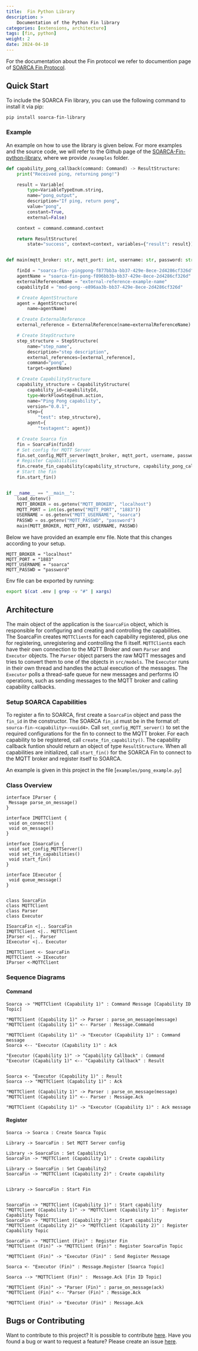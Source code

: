 ```yaml
---
title:  Fin Python Library
description: >
    Documentation of the Python Fin library
categories: [extensions, architecture]
tags: [fin, python]
weight: 2
date: 2024-04-10
---
```


For the documentation about the Fin protocol we refer to documention page of [SOARCA Fin Protocol](https://cossas.github.io/SOARCA/docs/soarca-extensions/fin-protocol/).

## Quick Start
 
To include the SOARCA Fin library, you can use the following command to install it via pip:

```bash
pip install soarca-fin-library
```

### Example
An example on how to use the library is given below. 
For more examples and the source code, we will refer to the Github page of the [SOARCA-Fin-python-library](https://github.com/COSSAS/SOARCA-FIN-python-library), where we provide `/examples` folder.

```python
def capability_pong_callback(command: Command) -> ResultStructure:
    print("Received ping, returning pong!")

    result = Variable(
        type=VariableTypeEnum.string,
        name="pong_output",
        description="If ping, return pong",
        value="pong",
        constant=True,
        external=False)

    context = command.command.context

    return ResultStructure(
        state="success", context=context, variables={"result": result})


def main(mqtt_broker: str, mqtt_port: int, username: str, password: str) -> None:

    finId = "soarca-fin--pingpong-f877bb3a-bb37-429e-8ece-2d4286cf326d"
    agentName = "soarca-fin-pong-f896bb3b-bb37-429e-8ece-2d4286cf326d"
    externalReferenceName = "external-reference-example-name"
    capabilityId = "mod-pong--e896aa3b-bb37-429e-8ece-2d4286cf326d"

    # Create AgentStructure
    agent = AgentStructure(
        name=agentName)

    # Create ExternalReference
    external_reference = ExternalReference(name=externalReferenceName)

    # Create StepStructure
    step_structure = StepStructure(
        name="step_name",
        description="step description",
        external_references=[external_reference],
        command="pong",
        target=agentName)

    # Create CapabilityStructure
    capability_structure = CapabilityStructure(
        capability_id=capabilityId,
        type=WorkFlowStepEnum.action,
        name="Ping Pong capability",
        version="0.0.1",
        step={
            "test": step_structure},
        agent={
            "testagent": agent})

    # Create Soarca fin
    fin = SoarcaFin(finId)
    # Set config for MQTT Server
    fin.set_config_MQTT_server(mqtt_broker, mqtt_port, username, password)
    # Register Capabilities
    fin.create_fin_capability(capability_structure, capability_pong_callback)
    # Start the fin
    fin.start_fin()


if __name__ == "__main__":
    load_dotenv()
    MQTT_BROKER = os.getenv("MQTT_BROKER", "localhost")
    MQTT_PORT = int(os.getenv("MQTT_PORT", "1883"))
    USERNAME = os.getenv("MQTT_USERNAME", "soarca")
    PASSWD = os.getenv("MQTT_PASSWD", "password")
    main(MQTT_BROKER, MQTT_PORT, USERNAME, PASSWD)
```

Below we have provided an example env file. Note that this changes according to your setup.

```
MQTT_BROKER = "localhost"
MQTT_PORT = "1883"
MQTT_USERNAME = "soarca"
MQTT_PASSWD = "password"
```

Env file can be exported by running:
```bash
export $(cat .env | grep -v "#" | xargs)
```

## Architecture
The main object of the application is the `SoarcaFin` object, which is responsible for configuring and creating and controlling the capabilities.
The SoarcaFin creates `MQTTClient`s for each capability registered, plus one for registering, unregistering and controlling the fi itself.
`MQTTClient`s each have their own connection to the MQTT Broker and own `Parser` and `Executor` objects.
The `Parser` object parsers the raw MQTT messages and tries to convert them to one of the objects in `src/models`.
The `Executor` runs in their own thread and handles the actual execution of the messages.
The `Executor` polls a thread-safe queue for new messages and performs IO operations, such as sending messages to the MQTT broker and calling capability callbacks.

### Setup SOARCA Capabilities


To register a fin to SOARCA, first create a `SoarcaFin` object and pass the `fin_id` in the constructor. The SOARCA `fin_id` must be in the format of: `sourca-fin-<capability>-<uuid4>`.
Call `set_config_MQTT_server()` to set the required configurations for the fin to connect to the MQTT broker.
For each capability to be registered, call `create_fin_capability()`. The capability callback funtion should return an object of type `ResultStructure`.
When all capabilities are initialized, call `start_fin()` for the SOARCA Fin to connect to the MQTT broker and register itself to SOARCA.

An example is given in this project in the file [`examples/pong_example.py`]

### Class Overview
```plantuml
interface IParser {
 Message parse_on_message()
}

interface IMQTTClient {
 void on_connect()
 void on_message()
}

interface ISoarcaFin {
 void set_config_MQTTServer()
 void set_fin_capabilities()
 void start_fin()
}

interface IExecutor {
 void queue_message()
}


class SoarcaFin
class MQTTClient
class Parser
class Executor

ISoarcaFin <|.. SoarcaFin
IMQTTClient <|.. MQTTClient
IParser <|.. Parser
IExecutor <|.. Executor

IMQTTClient <- SoarcaFin
MQTTClient -> IExecutor
IParser <-MQTTClient
```

### Sequence Diagrams
#### Command
```plantuml
Soarca -> "MQTTClient (Capability 1)" : Command Message [Capability ID Topic]

"MQTTClient (Capability 1)" -> Parser : parse_on_message(message)
"MQTTClient (Capability 1)" <-- Parser : Message.Command

"MQTTClient (Capability 1)" -> "Executor (Capability 1)" : Command message
Soarca <-- "Executor (Capability 1)" : Ack

"Executor (Capability 1)" -> "Capability Callback" : Command
"Executor (Capability 1)" <-- "Capability Callback" : Result


Soarca <- "Executor (Capability 1)" : Result
Soarca --> "MQTTClient (Capability 1)" : Ack

"MQTTClient (Capability 1)" -> Parser : parse_on_message(message)
"MQTTClient (Capability 1)" <-- Parser : Message.Ack

"MQTTClient (Capability 1)" -> "Executor (Capability 1)" : Ack message
```

#### Register
```plantuml
Soarca -> Soarca : Create Soarca Topic

Library -> SoarcaFin : Set MQTT Server config

Library -> SoarcaFin : Set Capability1
SoarcaFin -> "MQTTClient (Capability 1)" : Create capability

Library -> SoarcaFin : Set Capability2
SoarcaFin -> "MQTTClient (Capability 2)" : Create capability


Library -> SoarcaFin : Start Fin


SoarcaFin -> "MQTTClient (Capability 1)" : Start capability
"MQTTClient (Capability 1)" -> "MQTTClient (Capability 1)" : Register Capability Topic
SoarcaFin -> "MQTTClient (Capability 2)" : Start capability
"MQTTClient (Capability 2)" -> "MQTTClient (Capability 2)" : Register Capability Topic

SoarcaFin -> "MQTTClient (Fin)" : Register Fin
"MQTTClient (Fin)" -> "MQTTClient (Fin)" : Register SoarcaFin Topic

"MQTTClient (Fin)" -> "Executor (Fin)" : Send Register Message

Soarca <- "Executor (Fin)" : Message.Register [Soarca Topic]

Soarca --> "MQTTClient (Fin)" :  Message.Ack [Fin ID Topic]

"MQTTClient (Fin)" -> "Parser (Fin)" : parse_on_message(ack)
"MQTTClient (Fin)" <-- "Parser (Fin)" : Message.Ack

"MQTTClient (Fin)" -> "Executor (Fin)" : Message.Ack
```

## Bugs or Contributing
Want to contribute to this project? It is possible to contribute [here](https://github.com/COSSAS/SOARCA-FIN-python-library).
Have you found a bug or want to request a feature? Please create an issue [here](https://github.com/COSSAS/SOARCA-FIN-python-library/issues).